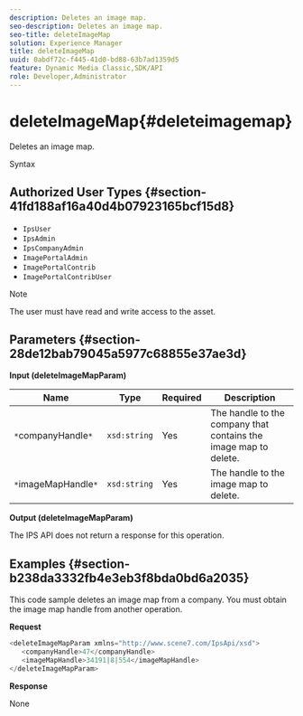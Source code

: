 ```yaml
---
description: Deletes an image map.
seo-description: Deletes an image map.
seo-title: deleteImageMap
solution: Experience Manager
title: deleteImageMap
uuid: 0abdf72c-f445-41d0-bd88-63b7ad1359d5
feature: Dynamic Media Classic,SDK/API
role: Developer,Administrator
---
```


# deleteImageMap{#deleteimagemap}

Deletes an image map.

 Syntax 

## Authorized User Types {#section-41fd188af16a40d4b07923165bcf15d8}

* `IpsUser` 
* `IpsAdmin` 
* `IpsCompanyAdmin` 
* `ImagePortalAdmin` 
* `ImagePortalContrib` 
* `ImagePortalContribUser`

>[!NOTE]
>
>The user must have read and write access to the asset.

## Parameters {#section-28de12bab79045a5977c68855e37ae3d}

**Input (deleteImageMapParam)** 

|  Name  | Type  | Required  | Description  |
|---|---|---|---|
|  `*`companyHandle`*`  | `xsd:string`  | Yes  | The handle to the company that contains the image map to delete.  |
|  `*`imageMapHandle`*`  | `xsd:string`  | Yes  | The handle to the image map to delete.  |

**Output (deleteImageMapParam)**

The IPS API does not return a response for this operation.

## Examples {#section-b238da3332fb4e3eb3f8bda0bd6a2035}

This code sample deletes an image map from a company. You must obtain the image map handle from another operation.

**Request** 

```java
<deleteImageMapParam xmlns="http://www.scene7.com/IpsApi/xsd">
   <companyHandle>47</companyHandle>
   <imageMapHandle>34191|8|554</imageMapHandle>
</deleteImageMapParam>
```

**Response**

None 
